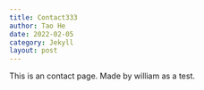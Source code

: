 ```yaml
---
title: Contact333
author: Tao He
date: 2022-02-05
category: Jekyll
layout: post
---
```


This is an contact page. Made by william as a test.
